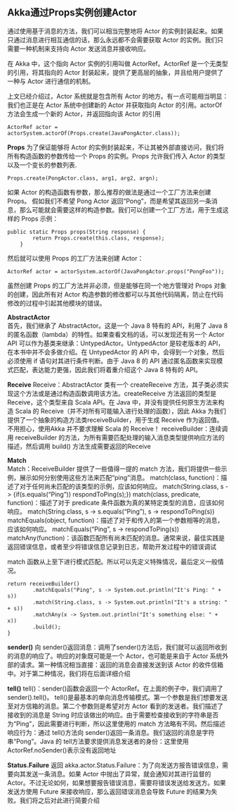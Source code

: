 ## Akka通过Props实例创建Actor
通过使用基于消息的方法，我们可以相当完整地将 Actor 的实例封装起来。如果只通过消息进行相互通信的话，那么永远都不会需要获取 Actor 的实例。我们只需要一种机制来支持向 Actor 发送消息并接收响应。

在 Akka 中，这个指向 Actor 实例的引用叫做 ActorRef。ActorRef 是一个无类型的引用，将其指向的 Actor 封装起来，提供了更高层的抽象，并且给用户提供了一种与 Actor 进行通信的机制。

上文已经介绍过，Actor 系统就是包含所有 Actor 的地方。有一点可能相当明显：我们也正是在 Actor 系统中创建新的 Actor 并获取指向 Actor 的引用。actorOf 方法会生成一个新的 Actor，并返回指向该 Actor 的引用
```
ActorRef actor = actorSystem.actorOf(Props.create(JavaPongActor.class));
```

**Props**
为了保证能够将 Actor 的实例封装起来，不让其被外部直接访问，我们将所有构造函数的参数传给一个 Props 的实例。Props 允许我们传入 Actor 的类型以及一个变长的参数列表.
```
Props.create(PongActor.class, arg1, arg2, argn);
```
如果 Actor 的构造函数有参数，那么推荐的做法是通过一个工厂方法来创建 Props。
假如我们不希望 Pong Actor 返回“Pong”，而是希望其返回另一条消息，那么可能就会需要这样的构造参数。我们可以创建一个工厂方法，用于生成这样的 Props 示例：
```
public static Props props(String response) {
		return Props.create(this.class, response);
	}
```
然后就可以使用 Props 的工厂方法来创建 Actor：
```
ActorRef actor = actorSystem.actorOf(JavaPongActor.props("PongFoo"));
```
虽然创建 Props 的工厂方法并非必须，但是能够在同一个地方管理对 Props 对象的创建，因此所有对 Actor 构造参数的修改都可以与其他代码隔离，防止在代码修改的过程中引起其他模块的错误。


**AbstractActor**   
首先，我们继承了 AbstractActor。这是一个 Java 8 特有的 API，利用了 Java 8 的匿名函数（lambda）的特性。如果查看文档的话，可以发现还有另一个 Actor API 可以作为基类来继承：UntypedActor。UntypedActor 是较老版本的 API，在本书中并不会多做介绍。在 UntypedActor 的 API 中，会得到一个对象，然后必须使用 if 语句对其进行条件判断。由于 Java 8 的 API 通过匿名函数来实现模式匹配，表达能力更强，因此我们将着重介绍这个 Java 8 特有的 API。

**Receive** 
Receive：AbstractActor 类有一个 createReceive 方法，其子类必须实现这个方法或是通过构造函数调用该方法。createReceive 方法返回的类型是 Receive，这个类型来自 Scala API。在 Java 中，并没有提供任何原生方法来构造 Scala 的 Receive（并不对所有可能输入进行处理的函数），因此 Akka 为我们提供了一个抽象的构造方法类receiveBuilder，用于生成 Receive 作为返回值。不用担心，使用Akka 并不要求理解 Scala 的 Receive！
receiveBuilder：连续调用 receiveBuilder 的方法，为所有需要匹配处理的输入消息类型提供响应方法的描述，然后调用 build() 方法生成需要返回的Receive

**Match**   
Match：ReceiveBuilder 提供了一些值得一提的 match 方法，我们将提供一些示例，展示如何分别使用这些方法来匹配“ping”消息。
    match(class, function)：描述了对于任何尚未匹配的该类型的示例，应该如何响应。
    match(String.class, s -> {if(s.equals(“Ping”)) respondToPing(s);})
    match(class, predicate, function)：描述了对于 predicate 条件函数为真的某特定类型的消息，应该如何响应。
    match(String.class, s -> s.equals(“Ping”), s -> respondToPing(s))
    matchEquals(object, function)：描述了对于和传入的第一个参数相等的消息，应该如何响应。
    matchEquals(“Ping”, s -> respondToPing(s))
    matchAny(function)：该函数匹配所有尚未匹配的消息。通常来说，最佳实践是返回错误信息，或者至少将错误信息记录到日志，帮助开发过程中的错误调试

match 函数从上至下进行模式匹配。所以可以先定义特殊情况，最后定义一般情况。
```
return receiveBuilder()
        .matchEquals("Ping", s -> System.out.println("It's Ping: " + s))
        .match(String.class, s -> System.out.println("It's a string: " + s))
        .matchAny(x -> System.out.println("It's something else: " + x))
        .build();
}
```

**sender()**
向 sender()返回消息：调用了sender()方法后，我们就可以返回所收到的消息的响应了。响应的对象既可能是一个 Actor，也可能是来自于 Actor 系统外部的请求。第一种情况相当直接：返回的消息会直接发送到该 Actor 的收件信箱中。对于第二种情况，我们将在后面详细介绍

**tell()**
tell()：sender()函数会返回一个 ActorRef。在上面的例子中，我们调用了 sender().tell()。 tell()是最基本的单向消息传输模式。第一个参数是我们想要发送至对方信箱的消息。第二个参数则是希望对方 Actor 看到的发送者。我们描述了接收到的消息是 String 时应该做出的响应。由于需要检查接收到的字符串是否为“Ping”，因此需要进行判断，所以这里使用的 match 方法略有不同。然后描述响应行为：通过 tell()方法向 sender()返回一条消息。我们返回的消息是字符串“Pong”。Java 的 tell方法要求提供消息发送者的身份：这里使用 ActorRef.noSender()表示没有返回地址

**Status.Failure**
返回 akka.actor.Status.Failure：为了向发送方报告错误信息，需要向其发送一条消息。如果 Actor 中抛出了异常，就会通知对其进行监督的Actor。不过无论如何，如果想要报告错误消息，需要将错误发送给发送方。如果发送方使用 Future 来接收响应，那么返回错误消息会导致
Future 的结果为失败。我们将之后对此进行简要介绍





